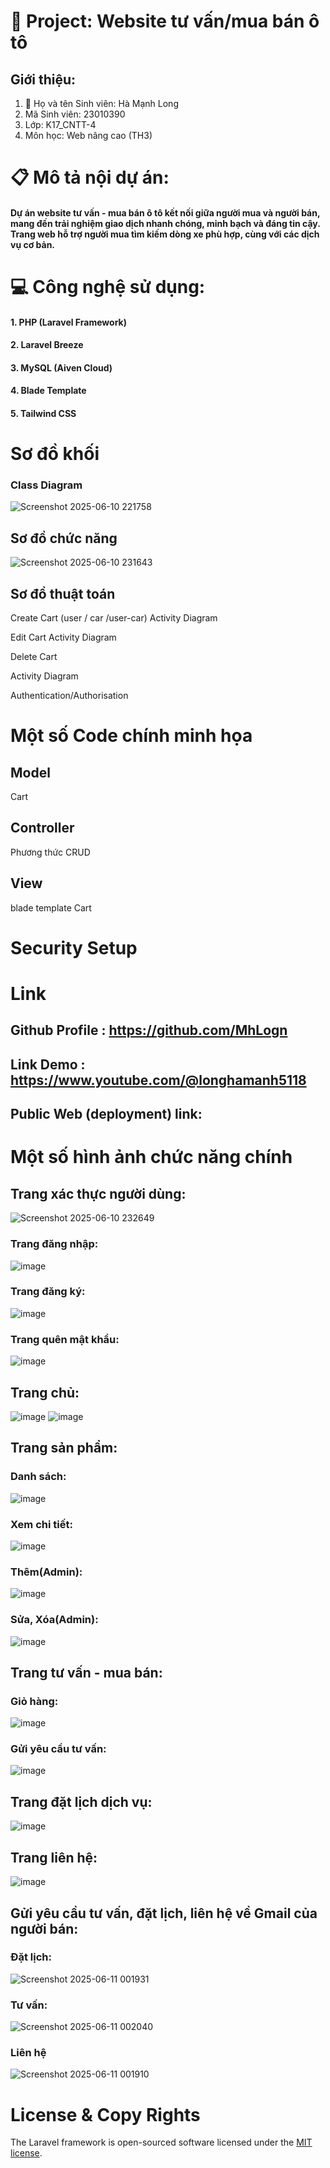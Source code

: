 # 🚗 Project: Website tư vấn/mua bán ô tô
## Giới thiệu:

1. 👤 Họ và tên Sinh viên: Hà Mạnh Long
2. Mã Sinh viên: 23010390
3. Lớp: K17_CNTT-4
4. Môn học: Web nâng cao (TH3)

# 📋 Mô tả nội  dự án:

#### Dự án website tư vấn - mua bán ô tô kết nối giữa người mua và người bán, mang đến trải nghiệm giao dịch nhanh chóng, minh bạch và đáng tin cậy. Trang web hỗ trợ người mua tìm kiếm dòng xe phù hợp, cùng với các dịch vụ cơ bản.

# 💻 Công nghệ sử dụng:

#### 1. PHP (Laravel Framework)
#### 2. Laravel Breeze
#### 3. MySQL (Aiven Cloud)
#### 4. Blade Template
#### 5. Tailwind CSS

# Sơ đồ khối
### Class Diagram

![Screenshot 2025-06-10 221758](https://github.com/user-attachments/assets/0dba67d4-02c7-4f6c-932b-96335fab4005)

## Sơ đồ chức năng

![Screenshot 2025-06-10 231643](https://github.com/user-attachments/assets/8f3117d6-8729-4a63-99ad-458faf23adcc)


## Sơ đồ thuật toán

Create Cart (user / car /user-car)
Activity Diagram

Edit Cart
Activity Diagram

Delete Cart

Activity Diagram

Authentication/Authorisation


# Một số Code chính minh họa

## Model
Cart
## Controller
Phương thức CRUD

## View
blade template Cart

# Security Setup

# Link

## Github Profile : https://github.com/MhLogn

## Link Demo : https://www.youtube.com/@longhamanh5118

## Public Web (deployment) link: 

# Một số hình ảnh chức năng chính

## Trang xác thực người dùng:

![Screenshot 2025-06-10 232649](https://github.com/user-attachments/assets/99d4ec65-f64a-466f-8b40-9b781c1cd101)

### Trang đăng nhập:

![image](https://github.com/user-attachments/assets/f480b218-c588-4e6e-9710-9d5bccd4c2ce)

### Trang đăng ký:

![image](https://github.com/user-attachments/assets/9ab20a38-fef6-48f3-b783-96217ef28da4)

### Trang quên mật khẩu: 

![image](https://github.com/user-attachments/assets/8938c6ed-3eb2-4861-9e27-6cd3cfaa28da)

## Trang chủ:

![image](https://github.com/user-attachments/assets/5d1af8c4-aee5-4c6c-922c-41e6535d04e0)
![image](https://github.com/user-attachments/assets/d4dc6a12-af96-4f04-9a24-97370a6df363)

## Trang sản phẩm:

### Danh sách:

![image](https://github.com/user-attachments/assets/fb9b0b13-9311-4411-9e2c-c85c321bacd1)

### Xem chi tiết:

![image](https://github.com/user-attachments/assets/e33a7006-d4b0-491b-813d-634fc00c0c90)

### Thêm(Admin):

![image](https://github.com/user-attachments/assets/ec95a06f-aaf0-427a-af2e-1c85eb2aab82)


### Sửa, Xóa(Admin):

![image](https://github.com/user-attachments/assets/6faf5303-c149-484a-accb-f787257b8cb2)

## Trang tư vấn - mua bán:

### Giỏ hàng:

![image](https://github.com/user-attachments/assets/515667a0-065a-4b92-95bc-251165659512)

### Gửi yêu cầu tư vấn:

![image](https://github.com/user-attachments/assets/f22e1416-c813-457d-bb7a-09d2a1ddcc17)


## Trang đặt lịch dịch vụ:

![image](https://github.com/user-attachments/assets/499b1b27-8c0e-4f2a-a001-78f95b684023)

## Trang liên hệ:

![image](https://github.com/user-attachments/assets/6ad952d6-04eb-4a38-9d13-7d1a4aef22cb)

## Gửi yêu cầu tư vấn, đặt lịch, liên hệ về Gmail của người bán:

### Đặt lịch:

![Screenshot 2025-06-11 001931](https://github.com/user-attachments/assets/83fe3df9-2ce2-4ccc-b908-01877de1b19c)


### Tư vấn:

![Screenshot 2025-06-11 002040](https://github.com/user-attachments/assets/6bc556b5-6dd3-4806-bc48-0c6d1e48822e)


### Liên hệ

![Screenshot 2025-06-11 001910](https://github.com/user-attachments/assets/fe6cf771-f46a-4d64-8e2a-01f7084e399e)


# License & Copy Rights
The Laravel framework is open-sourced software licensed under the [MIT license](https://opensource.org/licenses/MIT).
